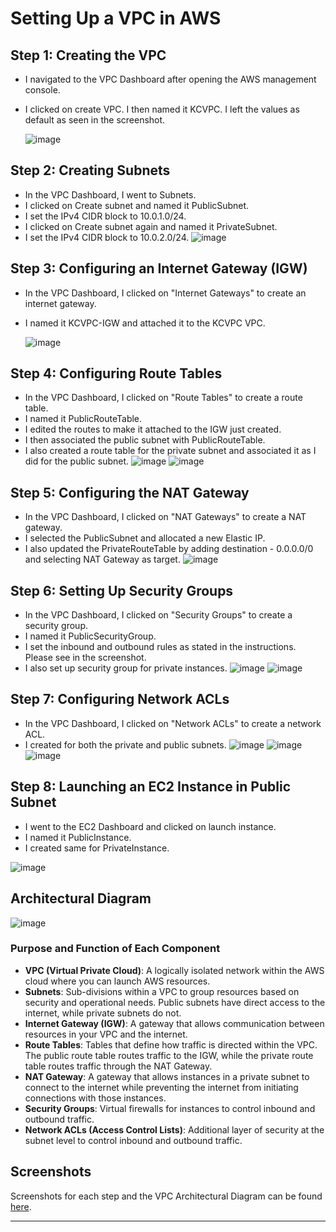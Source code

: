 # Setting Up a VPC in AWS

## Step 1: Creating the VPC
- I navigated to the VPC Dashboard after opening the AWS management console.
- I clicked on create VPC. I then named it KCVPC. I left the values as default as seen in the screenshot.

  ![image](https://github.com/user-attachments/assets/5421b239-a931-43fc-b775-b8713f8555e3)

## Step 2: Creating Subnets
- In the VPC Dashboard, I went to Subnets.
- I clicked on Create subnet and named it PublicSubnet.
- I set the IPv4 CIDR block to 10.0.1.0/24.
- I clicked on Create subnet again and named it PrivateSubnet.
- I set the IPv4 CIDR block to 10.0.2.0/24.
  ![image](https://github.com/user-attachments/assets/b8361f7e-5427-4067-abdd-150ad4b5d646)


## Step 3: Configuring an Internet Gateway (IGW)
- In the VPC Dashboard, I clicked on "Internet Gateways" to create an internet gateway.
- I named it KCVPC-IGW and attached it to the KCVPC VPC.

   ![image](https://github.com/user-attachments/assets/83933153-3035-4085-a81a-acb0e00c5a74)

## Step 4: Configuring Route Tables
- In the VPC Dashboard, I clicked on "Route Tables" to create a route table.
- I named it PublicRouteTable.
- I edited the routes to make it attached to the IGW just created.
- I then associated the public subnet with PublicRouteTable.
- I also created a route table for the private subnet and associated it as I did for the public subnet.
  ![image](https://github.com/user-attachments/assets/ce80df0d-03c5-406f-ac3e-e15aa2bae486)
  ![image](https://github.com/user-attachments/assets/cc6e9d3d-aec3-47eb-b81f-825a222c2201)



## Step 5: Configuring the NAT Gateway
- In the VPC Dashboard, I clicked on "NAT Gateways" to create a NAT gateway.
- I selected the PublicSubnet and allocated a new Elastic IP.
- I also updated the PrivateRouteTable by adding destination - 0.0.0.0/0 and selecting NAT Gateway as target.
  ![image](https://github.com/user-attachments/assets/ceeccfe2-4621-4deb-84c2-3c683d0f3ddd)


## Step 6: Setting Up Security Groups
- In the VPC Dashboard, I clicked on "Security Groups" to create a security group.
- I named it PublicSecurityGroup.
- I set the inbound and outbound rules as stated in the instructions. Please see in the screenshot.
- I also set up security group for private instances.
  ![image](https://github.com/user-attachments/assets/914bc738-a483-4b0b-a1f9-144e3484453e)
  ![image](https://github.com/user-attachments/assets/d13408fb-0743-4a3a-ac54-792635722354)



## Step 7: Configuring Network ACLs
- In the VPC Dashboard, I clicked on "Network ACLs" to create a network ACL.
- I created for both the private and public subnets.
  ![image](https://github.com/user-attachments/assets/55a155a2-ba9c-4fbf-a7af-4b2537e1089b)
  ![image](https://github.com/user-attachments/assets/18457347-683b-4915-93d3-0d560b6eefc4)
![image](https://github.com/user-attachments/assets/5d5d3665-0801-4317-be8c-c72250460844)


## Step 8: Launching an EC2 Instance in Public Subnet
- I went to the EC2 Dashboard and clicked on launch instance.
- I named it PublicInstance.
- I created same for PrivateInstance.

![image](https://github.com/user-attachments/assets/61171ccf-c087-4911-85d0-a61b18c39e5b)

## Architectural Diagram
![image](https://github.com/user-attachments/assets/6c42167e-e799-46f6-8d68-1871831d39fb)



### Purpose and Function of Each Component

- **VPC (Virtual Private Cloud)**: A logically isolated network within the AWS cloud where you can launch AWS resources.
- **Subnets**: Sub-divisions within a VPC to group resources based on security and operational needs. Public subnets have direct access to the internet, while private subnets do not.
- **Internet Gateway (IGW)**: A gateway that allows communication between resources in your VPC and the internet.
- **Route Tables**: Tables that define how traffic is directed within the VPC. The public route table routes traffic to the IGW, while the private route table routes traffic through the NAT Gateway.
- **NAT Gateway**: A gateway that allows instances in a private subnet to connect to the internet while preventing the internet from initiating connections with those instances.
- **Security Groups**: Virtual firewalls for instances to control inbound and outbound traffic.
- **Network ACLs (Access Control Lists)**: Additional layer of security at the subnet level to control inbound and outbound traffic.

## Screenshots
Screenshots for each step and the VPC Architectural Diagram can be found [here](https://docs.google.com/document/d/149ULfyAiB0FIpdxClxw1hQI8V9YhDat_KuhNotjQemY/edit?usp=sharing).

---

